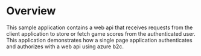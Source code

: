 # Overview

This sample application contains a web api that receives requests from the client application to store or fetch game scores from the authenticated user. This application demonstrates how a single page application authenticates and authorizes with a web api using azure b2c.
